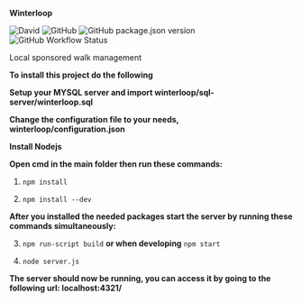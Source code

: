 **Winterloop**

![David](https://img.shields.io/david/semvis123/winterloop)
![GitHub](https://img.shields.io/github/license/semvis123/winterloop)
![GitHub package.json version](https://img.shields.io/github/package-json/v/semvis123/winterloop)
![GitHub Workflow Status](https://img.shields.io/github/workflow/status/semvis123/winterloop/Node.js%20CI)

Local sponsored walk management

**To install this project do the following**


**Setup your MYSQL server and import winterloop/sql-server/winterloop.sql**

**Change the configuration file to your needs, winterloop/configuration.json**


**Install Nodejs**

**Open cmd in the main folder then run these commands:**

1) `npm install`

2) `npm install --dev`



**After you installed the needed packages start the server by running these commands simultaneously:**

3) `npm run-script build` **or when developing** `npm start`

4) `node server.js`


**The server should now be running, you can access it by going to the following url: localhost:4321/**
